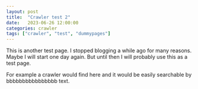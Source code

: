 ```yaml
---
layout: post
title:  "Crawler test 2"
date:   2023-06-26 12:00:00
categories: crawler
tags: ["crawler", "test", "dummypages"]
---
```

This is another test page. I stopped blogging a while ago for many reasons. Maybe I will start one day again. But until then I will probably use this as a test page.

For example a crawler would find here and it would be easily searchable by bbbbbbbbbbbbbbbb text.
